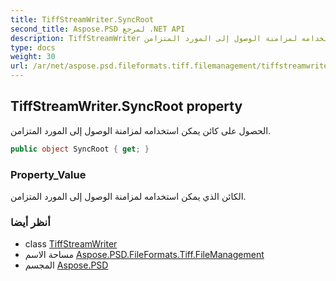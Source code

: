 ```yaml
---
title: TiffStreamWriter.SyncRoot
second_title: Aspose.PSD لمرجع .NET API
description: TiffStreamWriter ملكية. الحصول على كائن يمكن استخدامه لمزامنة الوصول إلى المورد المتزامن.
type: docs
weight: 30
url: /ar/net/aspose.psd.fileformats.tiff.filemanagement/tiffstreamwriter/syncroot/
---
```

## TiffStreamWriter.SyncRoot property

الحصول على كائن يمكن استخدامه لمزامنة الوصول إلى المورد المتزامن.

```csharp
public object SyncRoot { get; }
```

### Property_Value

الكائن الذي يمكن استخدامه لمزامنة الوصول إلى المورد المتزامن.

### أنظر أيضا

* class [TiffStreamWriter](../)
* مساحة الاسم [Aspose.PSD.FileFormats.Tiff.FileManagement](../../tiffstreamwriter/)
* المجسم [Aspose.PSD](../../../)


